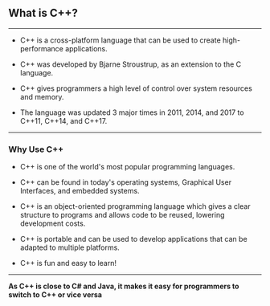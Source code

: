 ##   What is C++?

---------------------------------------------
- C++ is a cross-platform language that can be used to create high-performance applications.

- C++ was developed by Bjarne Stroustrup, as an extension to the C language.

- C++ gives programmers a high level of control over system resources and memory.

- The language was updated 3 major times in 2011, 2014, and 2017 to C++11, C++14, and C++17.


-----------------------------------------------------------------

### Why Use C++

- C++ is one of the world's most popular programming languages.

- C++ can be found in today's operating systems, Graphical User Interfaces, and embedded systems.

- C++ is an object-oriented programming language which gives a clear structure to programs and allows code to be reused, lowering development costs.

- C++ is portable and can be used to develop applications that can be adapted to multiple platforms.

- C++ is fun and easy to learn!


-----------------------------------------------------


**As C++ is close to C# and Java, it makes it easy for programmers to switch to C++ or vice versa**


